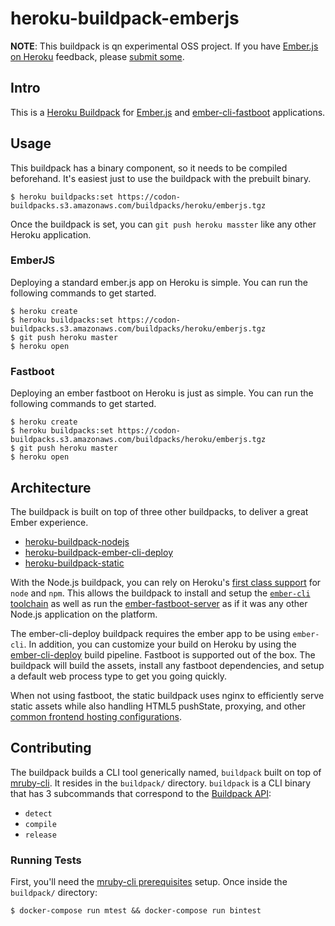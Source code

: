 # heroku-buildpack-emberjs
**NOTE**: This buildpack is qn experimental OSS project. If you have [Ember.js on Heroku](https://www.heroku.com/emberjs) feedback, please [submit some](http://help.heroku.com/new/single-page-apps).

## Intro

This is a [Heroku Buildpack](http://devcenter.heroku.com/articles/buildpacks) for [Ember.js](http://emberjs.com/) and [ember-cli-fastboot](https://github.com/tildeio/ember-cli-fastboot) applications.

## Usage

This buildpack has a binary component, so it needs to be compiled beforehand. It's easiest just to use the buildpack with the prebuilt binary.

```
$ heroku buildpacks:set https://codon-buildpacks.s3.amazonaws.com/buildpacks/heroku/emberjs.tgz
```

Once the buildpack is set, you can `git push heroku masster` like any other Heroku application.

### EmberJS

Deploying a standard ember.js app on Heroku is simple. You can run the following commands to get started.

```
$ heroku create
$ heroku buildpacks:set https://codon-buildpacks.s3.amazonaws.com/buildpacks/heroku/emberjs.tgz
$ git push heroku master
$ heroku open
```

### Fastboot

Deploying an ember fastboot on Heroku is just as simple. You can run the following commands to get started.

```
$ heroku create
$ heroku buildpacks:set https://codon-buildpacks.s3.amazonaws.com/buildpacks/heroku/emberjs.tgz
$ git push heroku master
$ heroku open
```

## Architecture

The buildpack is built on top of three other buildpacks, to deliver a great Ember experience.

* [heroku-buildpack-nodejs](https://github.com/heroku/heroku-buildpack-nodejs)
* [heroku-buildpack-ember-cli-deploy](https://github.com/heroku/heroku-buildpack-ember-cli-deploy)
* [heroku-buildpack-static](https://github.com/heroku/heroku-buildpack-static)

With the Node.js buildpack, you can rely on Heroku's [first class support](https://www.heroku.com/nodejs) for `node` and `npm`. This allows the buildpack to install and setup the [`ember-cli` toolchain](http://ember-cli.com/) as well as run the [ember-fastboot-server](https://github.com/ember-fastboot/ember-fastboot-server) as if it was any other Node.js application on the platform.

The ember-cli-deploy buildpack requires the ember app to be using `ember-cli`. In addition, you can customize your build on Heroku by using the [ember-cli-deploy](http://ember-cli.com/ember-cli-deploy/) build pipeline. Fastboot is supported out of the box. The buildpack will build the assets, install any fastboot dependencies, and setup a default web process type to get you going quickly.

When not using fastboot, the static buildpack uses nginx to efficiently serve static assets while also handling HTML5 pushState, proxying, and other [common frontend hosting configurations](https://github.com/heroku/heroku-buildpack-static#configuration).

## Contributing

The buildpack builds a CLI tool generically named, `buildpack` built on top of [mruby-cli](https://github.com/hone/mruby-cli). It resides in the `buildpack/` directory. `buildpack` is a CLI binary that has 3 subcommands that correspond to the [Buildpack API](https://devcenter.heroku.com/articles/buildpack-api):

* `detect`
* `compile`
* `release`

### Running Tests

First, you'll need the [mruby-cli prerequisites](https://github.com/hone/mruby-cli#prerequisites) setup. Once inside the `buildpack/` directory:

```
$ docker-compose run mtest && docker-compose run bintest
```
